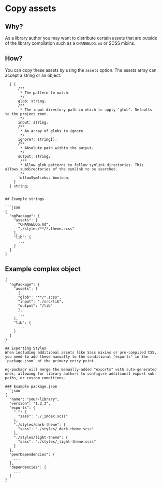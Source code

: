 # Copy assets

## Why?

As a library author you may want to distribute certain assets that are outside of the library compilation such as a `CHANGELOG.md` or SCSS mixins.

## How?

You can copy these assets by using the `assets` option.
The assets array can accept a string or an object:
```
  | {
      /**
       * The pattern to match.
       */
      glob: string;
      /**
       * The input directory path in which to apply 'glob'. Defaults to the project root.
       */
      input: string;
      /**
       * An array of globs to ignore.
       */
      ignore?: string[];
      /**
       * Absolute path within the output.
       */
      output: string;
       /**
       * Allow glob patterns to follow symlink directories. This allows subdirectories of the symlink to be searched.
       */
      followSymlinks: boolean;
    }
  | string;


## Example strings

```json
{
  "ngPackage": {
    "assets": [
      "CHANGELOG.md",
      "./styles/**/*.theme.scss"
    ],
    "lib": {
      ...
    }
  }
}
```
## Example complex object

```
{
  "ngPackage": {
    "assets": [
      {
      "glob": "**/*.scss",
      "input": "./src/lib",
      "output": "/lib"
      },
      ...
    ],
    "lib": {
      ...
    }
  }
}

## Exporting Styles
When including additional assets like Sass mixins or pre-compiled CSS, you need to add these manually to the conditional "exports" in the `package.json` of the primary entry point.

ng-packagr will merge the manually-added "exports" with auto-generated ones, allowing for library authors to configure additional export sub-paths, or custom conditions.

### Example package.json
```json
{
  "name": "your-library",
  "version": "1.2.3",
  "exports": {
    ".": {
      "sass": "./_index.scss"
    },
    "./styles/dark-theme": {
      "sass": "./styles/_dark-theme.scss"
    },
    "./styles/light-theme": {
      "sass": "./styles/_light-theme.scss"
    }
  },
  "peerDependencies": {
    ...
  },
  "dependencies": {
    ...
  }
}
```
